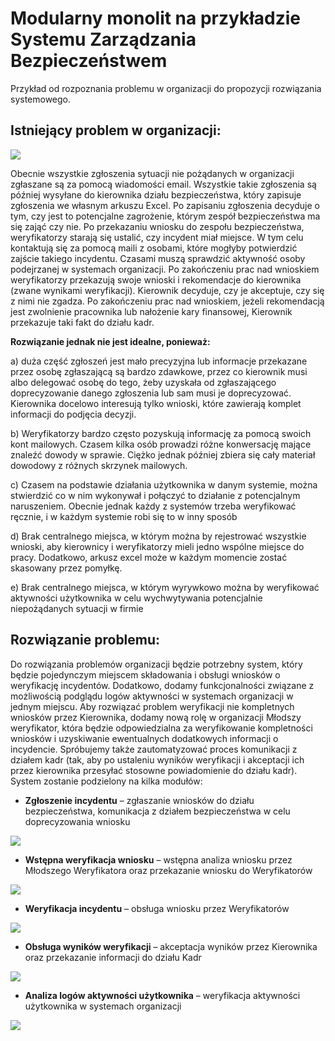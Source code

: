 # Modularny monolit na przykładzie Systemu Zarządzania Bezpieczeństwem

Przykład od rozpoznania problemu w organizacji do propozycji rozwiązania systemowego. 
 
## Istniejący problem w organizacji:
![](../master/docs/istniejacy_problem.PNG)

Obecnie wszystkie zgłoszenia sytuacji nie pożądanych w organizacji zgłaszane są za pomocą wiadomości email. Wszystkie takie zgłoszenia są później wysyłane do kierownika działu bezpieczeństwa, który zapisuje zgłoszenia we własnym arkuszu Excel. Po zapisaniu zgłoszenia decyduje o tym, czy jest to potencjalne zagrożenie, którym zespół bezpieczeństwa ma się zająć czy nie. 
Po przekazaniu wniosku do zespołu bezpieczeństwa, weryfikatorzy starają się ustalić, czy incydent miał miejsce. W tym celu kontaktują się za pomocą maili z osobami, które mogłyby potwierdzić zajście takiego incydentu. Czasami muszą sprawdzić aktywność osoby podejrzanej w systemach organizacji. 
Po zakończeniu prac nad wnioskiem weryfikatorzy przekazują swoje wnioski i rekomendacje do kierownika (zwane wynikami weryfikacji). Kierownik decyduje, czy je akceptuje, czy się z nimi nie zgadza. 
Po zakończeniu prac nad wnioskiem, jeżeli rekomendacją jest zwolnienie pracownika lub nałożenie kary finansowej, Kierownik przekazuje taki fakt do działu kadr.

<b>Rozwiązanie jednak nie jest idealne, ponieważ: </b>

a)	duża część zgłoszeń jest mało precyzyjna lub informacje przekazane przez osobę zgłaszającą są bardzo zdawkowe, przez co kierownik musi albo delegować osobę do tego, żeby uzyskała od zgłaszającego doprecyzowanie danego zgłoszenia lub sam musi je doprecyzować. Kierownika docelowo interesują tylko wnioski, które zawierają komplet informacji do podjęcia decyzji.

b)	Weryfikatorzy bardzo często pozyskują informację za pomocą swoich kont mailowych. Czasem kilka osób prowadzi różne konwersację mające znaleźć dowody w sprawie. Ciężko jednak później zbiera się cały materiał dowodowy z różnych skrzynek mailowych.

c)	Czasem na podstawie działania użytkownika w danym systemie, można stwierdzić co w nim wykonywał i połączyć to działanie z potencjalnym naruszeniem. Obecnie jednak każdy z systemów trzeba weryfikować ręcznie, i w każdym systemie robi się to w inny sposób

d)	Brak centralnego miejsca, w którym można by rejestrować wszystkie wnioski, aby kierownicy i weryfikatorzy mieli jedno wspólne miejsce do pracy. Dodatkowo, arkusz excel może w każdym momencie zostać skasowany przez pomyłkę.  

e)	Brak centralnego miejsca, w którym wyrywkowo można by weryfikować aktywności użytkownika w celu wychwytywania potencjalnie niepożądanych sytuacji w firmie 

## Rozwiązanie problemu: 

Do rozwiązania problemów organizacji będzie potrzebny system, który będzie pojedynczym miejscem składowania i obsługi wniosków o weryfikację incydentów. Dodatkowo, dodamy funkcjonalności związane z możliwością podglądu logów aktywności w systemach organizacji w jednym miejscu. 
Aby rozwiązać problem weryfikacji nie kompletnych wniosków przez Kierownika, dodamy nową rolę w organizacji Młodszy weryfikator, która będzie odpowiedzialna za weryfikowanie kompletności wniosków i uzyskiwanie ewentualnych dodatkowych informacji o incydencie. 
Spróbujemy także zautomatyzować proces komunikacji z działem kadr (tak, aby po ustaleniu wyników weryfikacji i akceptacji ich przez kierownika przesyłać stosowne powiadomienie do działu kadr).
System zostanie podzielony na kilka modułów:

- <b>Zgłoszenie incydentu</b> – zgłaszanie wniosków do działu bezpieczeństwa, komunikacja z działem bezpieczeństwa w celu doprecyzowania wniosku

![](../master/docs/zgloszenie_incydentu.PNG)

- <b>Wstępna weryfikacja wniosku</b> – wstępna analiza wniosku przez Młodszego Weryfikatora oraz przekazanie wniosku do Weryfikatorów

![](../master/docs/wstepna_weryfikacja.PNG)

- <b>Weryfikacja incydentu</b> – obsługa wniosku przez Weryfikatorów

![](../master/docs/weryfikacja_incydentu.PNG) 

- <b>Obsługa wyników weryfikacji</b> – akceptacja wyników przez Kierownika oraz przekazanie informacji do działu Kadr

![](../master/docs/obsluga_weryfikacji.PNG) 

- <b>Analiza logów aktywności użytkownika</b> – weryfikacja aktywności użytkownika w systemach organizacji

![](../master/docs/analiza_logow.PNG)  

